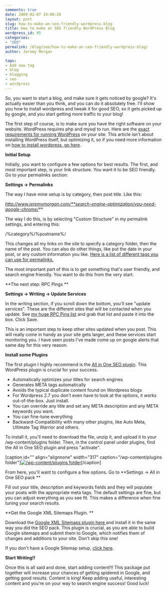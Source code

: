 ```yaml
---
comments: true
date: 2009-02-07 19:00:28
layout: post
slug: how-to-make-an-seo-friendly-wordpress-blog
title: How to make an SEO friendly WordPress Blog
wordpress_id: 95
categories:
- "SEO"
permalink: /blog/seo/how-to-make-an-seo-friendly-wordpress-blog/
author: Jeremy Morgan

tags:
- Add new tag
- blog
- blogging
- seo
- wordpress
---
```


So, you want to start a blog, and make sure it gets noticed by google? It's actually easier than you think, and you can do it absolutely free. I'll show you how to install wordpress and tweak it for good SEO, so it gets picked up by google, and you start getting more traffic to your blog!

The first step of course, is to make sure you have the right software on your website. WordPress requires php and mysql to run. Here are the [exact requirements for running WordPress](http://wordpress.org/about/requirements/) on your site. This article isn't about installing WordPress itself, but optimizing it, so if you need more information on [how to install wordpress, go here](http://www.jeremymorgan.com/wordpress-help/how-to-install-wordpress/). 

**Initial Setup**

Initially, you want to configure a few options for best results. The first, and most important step, is your link structure. You want it to be SEO friendly. Go to your permalinks section:

**Settings -> Permalinks**

The way I have mine setup is by category, then post title. Like this: 

_http://www.jeremymorgan.com/**search-engine-optimization/you-need-google-chrome/**_

The way I do this, is by selecting "Custom Structure" in my permalink settings, and entering this:

/%category%/%postname%/

This changes all my links on the site to specify a category folder, then the name of the post. You can also do other things, like put the date in your post, or any custom information you like. [Here is a list of different tags you can use for permalinks.](http://codex.wordpress.org/Using_Permalinks)

The most important part of this is to get something that's user friendly, and search engine friendly. You want to do this from the very start. 


**The next step: RPC Pings **

**Settings -> Writing -> Update Services**

In the writing section, if you scroll down the bottom, you'll see "update services". These are the different sites that will be contacted when you update. See [my huge RPC Ping list](http://www.jeremymorgan.com/website-promotion/my-huge-rpc-ping-list/) and grab that list and paste it into the box. Click Save. 

This is an important step to keep other sites updated when you post. This will really come in handy as your site gets larger, and these services start monitoring you. I have seen posts I've made come up on google alerts that same day for this very reason. 

**Install some Plugins**

The first plugin I highly recommend is the [All in One SEO plugin](http://wordpress.org/extend/plugins/all-in-one-seo-pack/). This WordPress plugin is crucial for your success. 



>    
* Automatically optimizes your titles for search engines
* Generates META tags automatically
* Avoids the typical duplicate content found on Wordpress blogs
* For Wordpress 2.7 you don't even have to look at the options, it works out-of-the-box. Just install.
* You can override any title and set any META description and any META keywords you want.
* You can fine-tune everything
* Backward-Compatibility with many other plugins, like Auto Meta, Ultimate Tag Warrior and others.




To install it, you'll need to download the file, unzip it, and upload it to your /wp-content/plugins folder. Then, in the control panel under plugins, find the All in One SEO plugin and press "activate". 

[caption id="" align="alignnone" width="317" caption="/wp-content/plugins folder"][![/wp-content/plugins folder](http://www.jeremymorgan.com/hosted/seo-friendly-blog-01.jpg)](http://www.jeremymorgan.com/hosted/seo-friendly-blog-01.jpg)[/caption]

From here, you'll want to configure a few options. Go to **Settings -> All in One SEO pack
**

Fill out your title, description and keywords fields and they will populate your posts with the appropriate meta tags. The default settings are fine, but you can adjust everything as you see fit. This makes a difference when fine tuning your search results. 

**Get the Google XML Sitemaps Plugin. **

Download the [Google XML Sitemaps plugin here ](http://wordpress.org/extend/plugins/google-sitemap-generator/)and install it in the same way you did the SEO pack. This plugin is crucial, as you are able to build Google sitemaps and submit them to Google, which notifies them of changes and additions to your site. Don't skip this one!

If you don't have a Google Sitemap setup, [click here](http://www.google.com/webmasters/).

 
**Start Writing!!**

Once this is all said and done, start adding content!!! This package put together will increase your chances of getting spidered in Google, and getting good results. Content is king! Keep adding useful, interesting content and you're on your way to search engine success! Good luck! 

